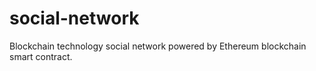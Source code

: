 # social-network
Blockchain technology social network powered by Ethereum blockchain smart contract.


